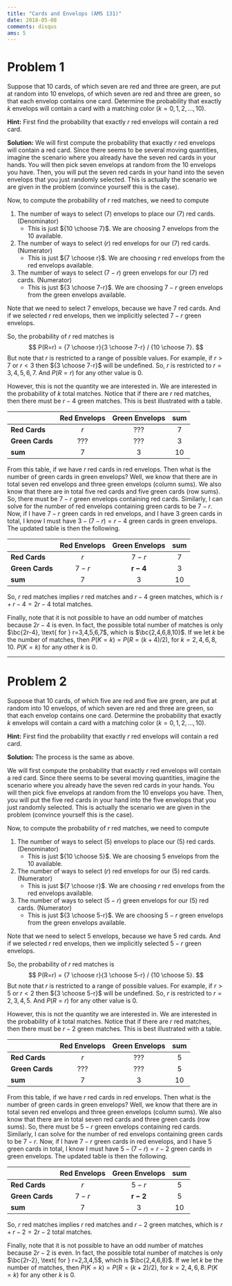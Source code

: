 ```yaml
---
title: "Cards and Envelops (AMS 131)"
date: 2018-05-08
comments: disqus
ams: 5
---
```


# Problem 1
Suppose that 10 cards, of which seven are red and three are green, are put at random
into 10 envelops, of which seven are red and three are green, so that each envelop contains
one card. Determine the probability that exactly $k$ envelops will contain a card with a matching
color ($k=0,1,2,...,10$).

**Hint:** First find the probability that exactly $r$ red envelops will contain a red card.

**Solution:** We will first compute the probability that exactly $r$ red envelops will
contain a red card. Since there seems to be several moving quantities, imagine the scenario 
where you already have the seven red cards in your hands. You will then pick seven envelops
at random from the 10 envelops you have. Then, you will put the seven red cards in your hand
into the seven envelops that you just randomly selected. This is actually the scenario we
are given in the problem (convince yourself this is the case).

Now, to compute the probability of $r$ red matches, we need to compute 

1. The number of ways to select (7) envelops to place our (7) red cards. (Denominator)
    - This is just ${10 \choose 7}$. We are choosing 7 envelops from the 10 available.
2. The number of ways to select ($r$) red envelops for our (7) red cards. (Numerator)
    - This is just ${7 \choose r}$. We are choosing $r$ red envelops from the red envelops available.
3. The number of ways to select ($7-r$) green envelops for our (7) red cards. (Numerator)
    - This is just ${3 \choose 7-r}$. We are choosing $7-r$ green envelops from the green envelops available.

Note that we need to select 7 envelops, because we have 7 red cards. And if we
selected $r$ red envelops, then we implicitly selected $7-r$ green envelops.

So, the probability of $r$ red matches is
$$
P(R=r) = {7 \choose r}{3 \choose 7-r} / {10 \choose 7}.
$$
But note that $r$ is restricted to a range of possible values. For example, if $r>7$ or $r<3$
then ${3 \choose 7-r}$ will be undefined. So, $r$ is restricted to $r=3,4,5,6,7$. And $P(R=r)$
for any other value is $0$.

However, this is not the quantity we are interested in. We are interested in the probability
of $k$ total matches. Notice that if there are $r$ red matches, then there must be $r-4$ green 
matches. This is best illustrated with a table.

|                 | Red Envelops  | Green Envelops | sum |
| -------------   |:-------------:|:--------------:|:---:|
| **Red Cards**   | $r$           | ???            | 7   |
| **Green Cards** | ???           | ???            | 3   |
| **sum**         | 7             | 3              | 10  |

From this table, if we have $r$ red cards in red envelops. Then what is the
number of green cards in green envelops? Well, we know that there are in total
seven red envelops and three green envelops (column sums). We also know that
there are in total five red cards and five green cards (row sums). So, there
must be $7-r$ green envelops containing red cards. Similarly, I can solve for
the number of red envelops containing green cards to be $7-r$. Now, if I have
$7-r$ green cards in red envelops, and I have 3 green cards in total, I know I
must have $3 - (7-r) = r-4$ green cards in green envelops. The updated table
is then the following.

|                 | Red Envelops  | Green Envelops | sum |
| -------------   |:-------------:|:--------------:|:---:|
| **Red Cards**   | $r$           | $7-r$          | 7   |
| **Green Cards** | $7-r$         | $\mathbf{r-4}$ | 3   |
| **sum**         | 7             | 3              | 10  |

So, $r$ red matches implies $r$ red matches and $r-4$ green matches, which is 
$r + r-4 = 2r - 4$ total matches. 

Finally, note that it is not possible to have an odd number of matches because
$2r-4$ is even. In fact, the possible total number of matches is only
$\bc{2r-4}, \text{ for } r=3,4,5,6,7$, which is $\bc{2,4,6,8,10}$.  If we let
$k$ be the number of matches, then $P(K=k)=P(R=(k+4)/2)$, for $k=2,4,6,8,10$.
$P(K=k)$ for any other $k$ is 0.

---

# Problem 2
Suppose that 10 cards, of which five are red and five are green, are put at random
into 10 envelops, of which seven are red and three are green, so that each envelop contains
one card. Determine the probability that exactly $k$ envelops will contain a card with a matching
color ($k=0,1,2,...,10$).

**Hint:** First find the probability that exactly $r$ red envelops will contain a red card.

**Solution:** The process is the same as above.

We will first compute the probability that exactly $r$ red envelops will
contain a red card. Since there seems to be several moving quantities, imagine
the scenario where you already have the seven red cards in your hands. You will
then pick five envelops at random from the 10 envelops you have. Then, you
will put the five red cards in your hand into the five envelops that you just
randomly selected. This is actually the scenario we are given in the problem
(convince yourself this is the case).

Now, to compute the probability of $r$ red matches, we need to compute 

1. The number of ways to select (5) envelops to place our (5) red cards. (Denominator)
    - This is just ${10 \choose 5}$. We are choosing 5 envelops from the 10 available.
2. The number of ways to select ($r$) red envelops for our (5) red cards. (Numerator)
    - This is just ${7 \choose r}$. We are choosing $r$ red envelops from the red envelops available.
3. The number of ways to select ($5-r$) green envelops for our (5) red cards. (Numerator)
    - This is just ${3 \choose 5-r}$. We are choosing $5-r$ green envelops from
      the green envelops available.

Note that we need to select 5 envelops, because we have 5 red cards. And if we
selected $r$ red envelops, then we implicitly selected $5-r$ green envelops.

So, the probability of $r$ red matches is
$$
P(R=r) = {7 \choose r}{3 \choose 5-r} / {10 \choose 5}.
$$
But note that $r$ is restricted to a range of possible values. For example, if $r>5$ or $r<2$
then ${3 \choose 5-r}$ will be undefined. So, $r$ is restricted to $r=2,3,4,5$. And $P(R=r)$
for any other value is $0$.

However, this is not the quantity we are interested in. We are interested in the probability
of $k$ total matches. Notice that if there are $r$ red matches, then there must be $r-2$ green 
matches. This is best illustrated with a table.

|                 | Red Envelops  | Green Envelops | sum |
| -------------   |:-------------:|:--------------:|:---:|
| **Red Cards**   | $r$           | ???            | 5   |
| **Green Cards** | ???           | ???            | 5   |
| **sum**         | 7             | 3              | 10  |

From this table, if we have $r$ red cards in red envelops. Then what is the
number of green cards in green envelops? Well, we know that there are in total
seven red envelops and three green envelops (column sums). We also know that
there are in total seven red cards and three green cards (row sums). So, there
must be $5-r$ green envelops containing red cards. Similarly, I can solve for
the number of red envelops containing green cards to be $7-r$. Now, if I have
$7-r$ green cards in red envelops, and I have 5 green cards in total, I know I
must have $5 - (7-r) = r-2$ green cards in green envelops. The updated table
is then the following.

|                 | Red Envelops  | Green Envelops | sum |
| -------------   |:-------------:|:--------------:|:---:|
| **Red Cards**   | $r$           | $5-r$          | 5   |
| **Green Cards** | $7-r$         | $\mathbf{r-2}$ | 5   |
| **sum**         | 7             | 3              | 10  |

So, $r$ red matches implies $r$ red matches and $r-2$ green matches, which is 
$r + r-2 = 2r - 2$ total matches. 

Finally, note that it is not possible to have an odd number of matches because
$2r-2$ is even. In fact, the possible total number of matches is only
$\bc{2r-2}, \text{ for } r=2,3,4,5$, which is $\bc{2,4,6,8}$.  If we let
$k$ be the number of matches, then $P(K=k)=P(R=(k+2)/2)$, for $k=2,4,6,8$.
$P(K=k)$ for any other $k$ is 0.


